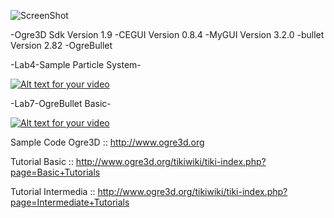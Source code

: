![ScreenShot](https://github.com/bagidea/Ogre3DBasic/blob/master/show.png)

-Ogre3D Sdk Version 1.9
-CEGUI Version 0.8.4
-MyGUI Version 3.2.0
-bullet Version 2.82
-OgreBullet

-Lab4-Sample Particle System-

[![Alt text for your video](http://img.youtube.com/vi/Xqv42h3HvZw/0.jpg)](https://www.youtube.com/watch?v=Xqv42h3HvZw)

-Lab7-OgreBullet Basic-

[![Alt text for your video](http://img.youtube.com/vi/CvinYakBkBk/0.jpg)](https://www.youtube.com/watch?v=CvinYakBkBk)

Sample Code Ogre3D :: http://www.ogre3d.org

Tutorial Basic :: http://www.ogre3d.org/tikiwiki/tiki-index.php?page=Basic+Tutorials

Tutorial Intermedia :: http://www.ogre3d.org/tikiwiki/tiki-index.php?page=Intermediate+Tutorials